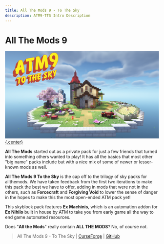 ```yaml
---
title: All The Mods 9 - To The Sky
description: ATM9-TTS Intro Description
---  
```


# All The Mods 9

[![](img/atm9TTSLogo.png){.center}](https://www.curseforge.com/minecraft/modpacks/all-the-mods-9-to-the-sky)

**All The Mods** started out as a private pack for just a few friends that turned into something others wanted to play! It has all the basics that most other "big name" packs include but with a nice mix of some of newer or lesser-known mods as well. 

**All The Mods 9 To the Sky** is the cap off to the trilogy of sky packs for allthemods. We have taken feedback from the first two iterations to make this pack the best we have to offer, adding in mods that were not in the others, such as **Forcecraft** and **Forgiving Void** to lower the sense of danger in the hopes to make this the most open-ended ATM pack yet! 

This skyblock pack features **Ex Machinis**, which is an automation addon for **Ex Nihilo** built in house by ATM to take you from early game all the way to end game automated resources.

Does "**All the Mods**" really contain **ALL THE MODS**? No, of course not.

> All The Mods 9 - To The Sky | [CurseForge](https://www.curseforge.com/minecraft/modpacks/all-the-mods-9-to-the-sky) | [GitHub](https://github.com/AllTheMods/All-the-mods-9-Sky)
